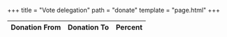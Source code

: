 +++
title = "Vote delegation"
path = "donate"
template = "page.html"
+++
<script src="../js/global.js" defer></script>
<script src="../js/donate.js" defer></script>

<table id="donations-table" class="display">
  <thead>
    <tr>
      <th>Donation From</th>
      <th>Donation To</th>
      <th>Percent</th>
    </tr>
  </thead>
  <tbody

  </tbody>
</table>

<script>
  window.onload = function(){ drawDonations(); };
</script>
